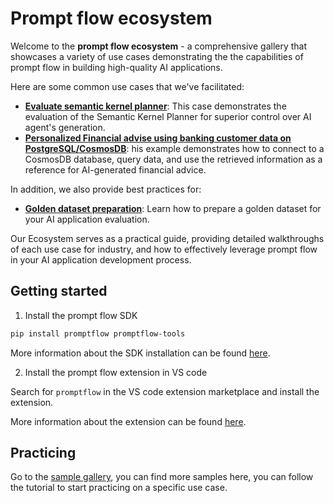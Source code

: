 # Prompt flow ecosystem

Welcome to the **prompt flow ecosystem** - a comprehensive gallery that showcases a variety of use cases demonstrating the the capabilities of prompt flow in building high-quality AI applications.

Here are some common use cases that we've facilitated:

* [**Evaluate semantic kernel planner**](./sample_gallery/evaluate_semantic_kernel_planner/Tutorial.md): This case demonstrates the evaluation of the Semantic Kernel Planner for superior control over AI agent's generation.
* [**Personalized Financial advise using banking customer data on PostgreSQL/CosmosDB**](./sample_gallery/database_querying/cosmosdb_postgresql/Tutorial.md): his example demonstrates how to connect to a CosmosDB database, query data, and use the retrieved information as a reference for AI-generated financial advice.

In addition, we also provide best practices for:

* [**Golden dataset preparation**](./sample_gallery/golden_dataset/copilot-golden-dataset-creation-guidance.md): Learn how to prepare a golden dataset for your AI application evaluation.

Our Ecosystem serves as a practical guide, providing detailed walkthroughs of each use case for industry, and how to effectively leverage prompt flow in your AI application development process.

## Getting started

1. Install the prompt flow SDK

```bash
pip install promptflow promptflow-tools
```

More information about the SDK installation can be found [here](https://github.com/microsoft/promptflow/tree/main#installation).

2. Install the prompt flow extension in VS code

Search for `promptflow` in the VS code extension marketplace and install the extension.

More information about the extension can be found [here](https://marketplace.visualstudio.com/items?itemName=prompt-flow.prompt-flow).

## Practicing
Go to the [sample gallery](./sample_gallery), you can find more samples here, you can follow the tutorial to start practicing on a specific use case.
